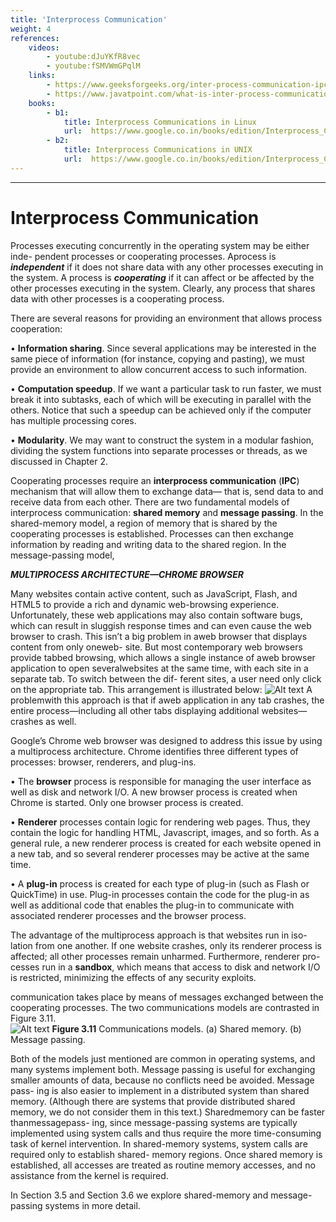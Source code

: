 ```yaml
---
title: 'Interprocess Communication'
weight: 4
references:
    videos:
        - youtube:dJuYKfR8vec
        - youtube:fSMVWmGPqlM
    links:
        - https://www.geeksforgeeks.org/inter-process-communication-ipc/
        - https://www.javatpoint.com/what-is-inter-process-communication
    books:
        - b1:
            title: Interprocess Communications in Linux 
            url:  https://www.google.co.in/books/edition/Interprocess_Communications_in_Linux/pF2ka_E_R5YC?hl=en&gbpv=0
        - b2:
            title: Interprocess Communications in UNIX 
            url:  https://www.google.co.in/books/edition/Interprocess_Communications_in_UNIX/kLhQAAAAMAAJ?hl=en&gbpv=0&bsq=Interprocess%20Communication
---
```

---

# Interprocess Communication

Processes executing concurrently in the operating system may be either inde- pendent processes or cooperating processes. Aprocess is **_independent_** if it does not share data with any other processes executing in the system. A process is **_cooperating_** if it can affect or be affected by the other processes executing in the system. Clearly, any process that shares data with other processes is a cooperating process.

There are several reasons for providing an environment that allows process cooperation:

• **Information sharing**. Since several applications may be interested in the same piece of information (for instance, copying and pasting), we must provide an environment to allow concurrent access to such information.

• **Computation speedup**. If we want a particular task to run faster, we must break it into subtasks, each of which will be executing in parallel with the others. Notice that such a speedup can be achieved only if the computer has multiple processing cores.

• **Modularity**. We may want to construct the system in a modular fashion, dividing the system functions into separate processes or threads, as we discussed in Chapter 2.

Cooperating processes require an **interprocess communication** (**IPC**) mechanism that will allow them to exchange data— that is, send data to and receive data from each other. There are two fundamental models of interprocess communication: **shared memory** and **message passing**. In the shared-memory model, a region of memory that is shared by the cooperating processes is established. Processes can then exchange information by reading and writing data to the shared region. In the message-passing model,  

**_MULTIPROCESS ARCHITECTURE—CHROME BROWSER_**

Many websites contain active content, such as JavaScript, Flash, and HTML5 to provide a rich and dynamic web-browsing experience. Unfortunately, these web applications may also contain software bugs, which can result in sluggish response times and can even cause the web browser to crash. This isn’t a big problem in aweb browser that displays content from only oneweb- site. But most contemporary web browsers provide tabbed browsing, which allows a single instance of aweb browser application to open severalwebsites at the same time, with each site in a separate tab. To switch between the dif- ferent sites, a user need only click on the appropriate tab. This arrangement is illustrated below:
![Alt text](image-12.png)
A problemwith this approach is that if aweb application in any tab crashes, the entire process—including all other tabs displaying additional websites— crashes as well.

Google’s Chrome web browser was designed to address this issue by using a multiprocess architecture. Chrome identifies three different types of processes: browser, renderers, and plug-ins.

• The **browser** process is responsible for managing the user interface as well as disk and network I/O. A new browser process is created when Chrome is started. Only one browser process is created.

• **Renderer** processes contain logic for rendering web pages. Thus, they contain the logic for handling HTML, Javascript, images, and so forth. As a general rule, a new renderer process is created for each website opened in a new tab, and so several renderer processes may be active at the same time.

• A **plug-in** process is created for each type of plug-in (such as Flash or QuickTime) in use. Plug-in processes contain the code for the plug-in as well as additional code that enables the plug-in to communicate with associated renderer processes and the browser process.

The advantage of the multiprocess approach is that websites run in iso- lation from one another. If one website crashes, only its renderer process is affected; all other processes remain unharmed. Furthermore, renderer pro- cesses run in a **sandbox**, which means that access to disk and network I/O is restricted, minimizing the effects of any security exploits.

communication takes place by means of messages exchanged between the cooperating processes. The two communications models are contrasted in Figure 3.11.  
![Alt text](image-13.png)
**Figure 3.11** Communications models. (a) Shared memory. (b) Message passing.

Both of the models just mentioned are common in operating systems, and many systems implement both. Message passing is useful for exchanging smaller amounts of data, because no conflicts need be avoided. Message pass- ing is also easier to implement in a distributed system than shared memory. (Although there are systems that provide distributed shared memory, we do not consider them in this text.) Sharedmemory can be faster thanmessagepass- ing, since message-passing systems are typically implemented using system calls and thus require the more time-consuming task of kernel intervention. In shared-memory systems, system calls are required only to establish shared- memory regions. Once shared memory is established, all accesses are treated as routine memory accesses, and no assistance from the kernel is required.

In Section 3.5 and Section 3.6 we explore shared-memory and message- passing systems in more detail.